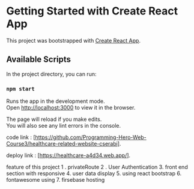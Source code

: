 # Getting Started with Create React App

This project was bootstrapped with [Create React App](https://github.com/facebook/create-react-app).

## Available Scripts

In the project directory, you can run:

### `npm start`

Runs the app in the development mode.\
Open [http://localhost:3000](http://localhost:3000) to view it in the browser.

The page will reload if you make edits.\
You will also see any lint errors in the console.

code link : [https://github.com/Programming-Hero-Web-Course3/healthcare-related-website-cserabi].

deploy link : [https://healthcare-a4d34.web.app/].



feature of this project
1 . privateRoute
2 . User Authentication
3. front end section with responsive
4. user data display
5. using react bootstrap
6. fontawesome using
7. firsebase hosting 

